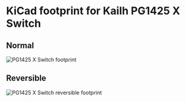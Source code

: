# KiCad footprint for Kailh PG1425 X Switch

## Normal

![PG1425 X Switch footprint](https://raw.githubusercontent.com/shikamiya/kicad-footprint-kailh-pg1425-x-switch/master/footprint-kailh-pg1425-x-switch.png)

## Reversible

![PG1425 X Switch reversible footprint](https://raw.githubusercontent.com/shikamiya/kicad-footprint-kailh-pg1425-x-switch/master/footprint-kailh-pg1425-x-switch-reversible.png)
